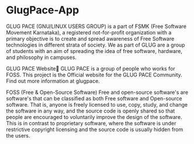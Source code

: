 # GlugPace-App
GLUG PACE (GNU/LINUX USERS GROUP) is a part of FSMK (Free Software Movement Karnataka),
a registered not-for-profit organization with a primary objective is to create and spread awareness of Free Software technologies
in different strata of society.  We as part of GLUG are a group of students with an aim of spreading the idea of free software, hardware,
and philosophy in campuses.

GLUG PACE Website🚀
GLUG PACE is a group of people who works for FOSS. This project is the Official website for the GLUG PACE Community. Find out more information at glugpace.

FOSS (Free & Open-Source Software)
Free and open-source software's are software's that can be classified as both Free software and Open-source software. That is, anyone is freely licensed to use, copy, study, and change the software in any way, and the source code is openly shared so that people are encouraged to voluntarily improve the design of the software. This is in contrast to proprietary software, where the software is under restrictive copyright licensing and the source code is usually hidden from the users.


